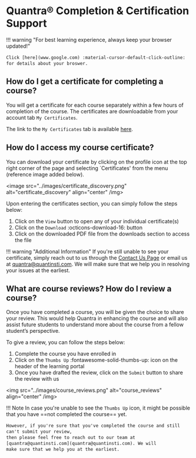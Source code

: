 # Quantra® Completion & Certification Support

!!! warning "For best learning experience, always keep your browser updated!"

    Click [here](www.google.com) :material-cursor-default-click-outline: for details about your broswer. 

## How do I get a certificate for completing a course?

You will get a certificate for each course separately within a few 
hours of completion of the course. The certificates are downloadable from 
your account tab `My Certificates`.

The link to the `My Certificates` tab is available [here](https://quantra.quantinsti.com/certificates).

## How do I access my course certificate?

You can download your certificate by clicking on the profile icon at the top right 
corner of the page and selecting `Certificates' from the menu (reference image added below). 

<image src="../images/certificate_discovery.png" alt="certificate_discovery" align="center" /img>

Upon entering the certificates section, you can simply follow the steps below:

1. Click on the `View` button to open any of your individual certificate(s)
2. Click on the `Download` :octicons-download-16: button
3. Click on the downloaded PDF file from the downloads section to access the file

!!! warning "Additional Information"
    If you're still unable to see your certificate, simply reach out to us through the [Contact Us Page](https://www.quantinsti.com/contact-us) 
    or email us at [quantra@quantinsti.com](quantra@quantinsti.com). We will 
    make sure that we help you in resolving your issues at the earliest.

## What are course reviews? How do I review a course?

Once you have completed a course, you will be given the choice to share 
your review. This would help Quantra in enhancing the course and will 
also assist future students to understand more about the course from a 
fellow student’s perspective.

To give a review, you can follow the steps below:

1. Complete the course you have enrolled in
2. Click on the `Thumbs Up` :fontawesome-solid-thumbs-up: icon on the header of the learning portal
3. Once you have drafted the review, click on the `Submit` button to share the review with us

<img src="../images/course_reviews.png" alt="course_reviews" align="center" /img>

!!! Note
    In case you're unable to see the `Thumbs Up` icon, it might be possible that you have
    ==not completed the course== yet.

    However, if you're sure that you've completed the course and still can't submit your review,
    then please feel free to reach out to our team at [quantra@quantinsti.com](quantra@quantinsti.com). We will 
    make sure that we help you at the earliest.

    

